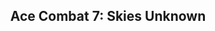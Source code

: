 <html>
  <body>
  <header>
    <h2 style:"text-align:centre; color:blue">Ace Combat 7: Skies Unknown</h2>
    <img src:"https://i0.wp.com/www.pcmgames.com/wp-content/uploads/2018/09/ACE-COMBAT-7-SKIES-UNKNOWN-DB2.jpg?fit=1920,1080&ssl=1">
    </body>
    </html>

